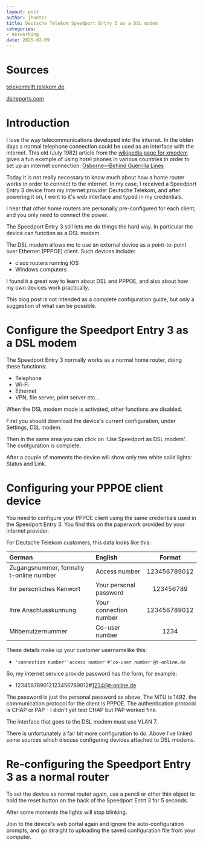```yaml
---
layout: post
author: jhunter
title: Deutsche Telekom Speedport Entry 3 as a DSL modem
categories:
- networking
date: 2025-02-09
---
```


# Sources
[telekomhilft.telekom.de](https://telekomhilft.telekom.de/conversations/festnetz-internet/konfiguration-tipps-f%C3%BCr-cisco-876-router/668611fe4ae73561da06a47f)

[dslreports.com](https://web.archive.org/web/20150815202703/http://www.dslreports.com/faq/10952)

# Introduction
I love the way telecommunications developed into the internet. In the olden days a normal telephone connection could be used as an interface with the internet. This old (July 1982) article from the [wikipedia page for xmodem](https://en.wikipedia.org/wiki/XMODEM) gives a fun example of using hotel phones in various countries in order to set up an internet connection: [Osborne—Behind Guerrilla Lines](https://archive.org/stream/kilobaudmagazine-1982-07/Microcomputing_1982_July#page/n43/mode/2up)

Today it is not really necessary to know much about how a home router works in order to connect to the internet. In my case, I received a Speedport Entry 3 device from my internet provider Deutsche Telekom, and after powering it on, I went to it's web interface and typed in my credentials.

I hear that other home routers are personally pre-configured for each client, and you only need to connect the power.

The Speedport Entry 3 still lets me do things the hard way. In particular the device can function as a DSL modem.

The DSL modem allows me to use an external device as a point-to-point over Ethernet (PPPOE) client. Such devices include:

* cisco routers running IOS
* Windows computers

I found it a great way to learn about DSL and PPPOE, and also about how my own devices work practically.

This blog post is not intended as a complete configuration guide, but only a suggestion of what can be possible.

# Configure the Speedport Entry 3 as a DSL modem
The Speedport Entry 3 normally works as a normal home router, doing these functions:

* Telephone
* Wi-Fi
* Ethernet
* VPN, file server, print server etc...

When the DSL modem mode is activated, other functions are disabled.

First you should download the device's current configuration, under Settings, DSL modem.

Then in the same area you can click on 'Use Speedport as DSL modem'. The confguration is complete.

After a couple of moments the device will show only two white solid lights: Status and Link.

# Configuring your PPPOE client device
You need to configure your PPPOE client using the same credentials used in the Speedport Entry 3. You find this on the paperwork provided by your internet provider.

For Deutsche Telekom customers, this data looks like this:

| German | English | Format |
| :----- | :------ | :----: |
| Zugangsnummer, formally t-online number | Access number | 123456789012 |
| Ihr personliches Kenwort | Your personal password | 123456789 |
| Ihre Anschlusskunnung | Your connection number | 123456789012 |
| Mitbenutzernummer | Co-user number | 1234 |

These details make up your customer usernamelike this:

* `'connection number''access number'#'co-user number'@t-online.de`

So, my internet service provide password has the form, for example:

* 123456789012123456789012#1234@t-online.de

The password is just the personal password as above. The MTU is 1492. the communication protocol for the client is PPPOE. The authentication protocol is CHAP or PAP - I didn't yet test CHAP but PAP worked fine.

The interface that goes to the DSL modem must use VLAN 7.

There is unfortunately a fair bit more configuration to do. Above I've linked some sources which discuss configuring devices attached to DSL modems.

# Re-configuring the Speedport Entry 3 as a normal router
To set the device as normal router again, use a pencil or other thin object to hold the reset button on the back of the Speedport Entrt 3 for 5 seconds.

After some moments the lights will stop blinking.

Join to the device's web portal again and ignore the auto-configuration prompts, and go straight to uploading the saved configuration file from your computer.


